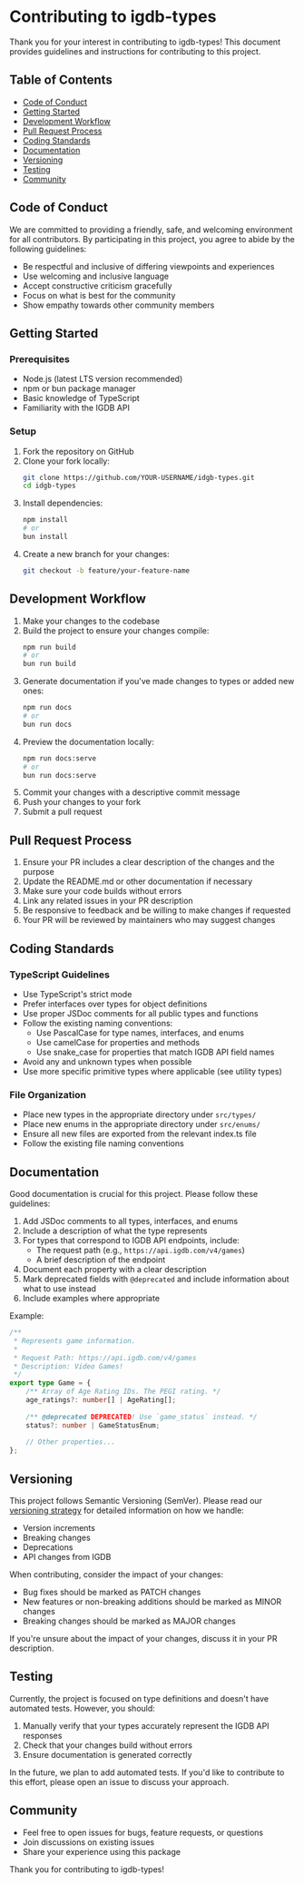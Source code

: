 # Contributing to igdb-types

Thank you for your interest in contributing to igdb-types! This document provides guidelines and instructions for contributing to this project.

## Table of Contents

- [Code of Conduct](#code-of-conduct)
- [Getting Started](#getting-started)
- [Development Workflow](#development-workflow)
- [Pull Request Process](#pull-request-process)
- [Coding Standards](#coding-standards)
- [Documentation](#documentation)
- [Versioning](#versioning)
- [Testing](#testing)
- [Community](#community)

## Code of Conduct

We are committed to providing a friendly, safe, and welcoming environment for all contributors. By participating in this project, you agree to abide by the following guidelines:

- Be respectful and inclusive of differing viewpoints and experiences
- Use welcoming and inclusive language
- Accept constructive criticism gracefully
- Focus on what is best for the community
- Show empathy towards other community members

## Getting Started

### Prerequisites

- Node.js (latest LTS version recommended)
- npm or bun package manager
- Basic knowledge of TypeScript
- Familiarity with the IGDB API

### Setup

1. Fork the repository on GitHub
2. Clone your fork locally:
   ```bash
   git clone https://github.com/YOUR-USERNAME/idgb-types.git
   cd idgb-types
   ```
3. Install dependencies:
   ```bash
   npm install
   # or
   bun install
   ```
4. Create a new branch for your changes:
   ```bash
   git checkout -b feature/your-feature-name
   ```

## Development Workflow

1. Make your changes to the codebase
2. Build the project to ensure your changes compile:
   ```bash
   npm run build
   # or
   bun run build
   ```
3. Generate documentation if you've made changes to types or added new ones:
   ```bash
   npm run docs
   # or
   bun run docs
   ```
4. Preview the documentation locally:
   ```bash
   npm run docs:serve
   # or
   bun run docs:serve
   ```
5. Commit your changes with a descriptive commit message
6. Push your changes to your fork
7. Submit a pull request

## Pull Request Process

1. Ensure your PR includes a clear description of the changes and the purpose
2. Update the README.md or other documentation if necessary
3. Make sure your code builds without errors
4. Link any related issues in your PR description
5. Be responsive to feedback and be willing to make changes if requested
6. Your PR will be reviewed by maintainers who may suggest changes

## Coding Standards

### TypeScript Guidelines

- Use TypeScript's strict mode
- Prefer interfaces over types for object definitions
- Use proper JSDoc comments for all public types and functions
- Follow the existing naming conventions:
  - Use PascalCase for type names, interfaces, and enums
  - Use camelCase for properties and methods
  - Use snake_case for properties that match IGDB API field names
- Avoid any and unknown types when possible
- Use more specific primitive types where applicable (see utility types)

### File Organization

- Place new types in the appropriate directory under `src/types/`
- Place new enums in the appropriate directory under `src/enums/`
- Ensure all new files are exported from the relevant index.ts file
- Follow the existing file naming conventions

## Documentation

Good documentation is crucial for this project. Please follow these guidelines:

1. Add JSDoc comments to all types, interfaces, and enums
2. Include a description of what the type represents
3. For types that correspond to IGDB API endpoints, include:
   - The request path (e.g., `https://api.igdb.com/v4/games`)
   - A brief description of the endpoint
4. Document each property with a clear description
5. Mark deprecated fields with `@deprecated` and include information about what to use instead
6. Include examples where appropriate

Example:
```typescript
/**
 * Represents game information.
 *
 * Request Path: https://api.igdb.com/v4/games
 * Description: Video Games!
 */
export type Game = {
    /** Array of Age Rating IDs. The PEGI rating. */
    age_ratings?: number[] | AgeRating[];
    
    /** @deprecated DEPRECATED! Use `game_status` instead. */
    status?: number | GameStatusEnum;
    
    // Other properties...
};
```

## Versioning

This project follows Semantic Versioning (SemVer). Please read our [versioning strategy](./docs/VERSION.md) for detailed information on how we handle:

- Version increments
- Breaking changes
- Deprecations
- API changes from IGDB

When contributing, consider the impact of your changes:
- Bug fixes should be marked as PATCH changes
- New features or non-breaking additions should be marked as MINOR changes
- Breaking changes should be marked as MAJOR changes

If you're unsure about the impact of your changes, discuss it in your PR description.

## Testing

Currently, the project is focused on type definitions and doesn't have automated tests. However, you should:

1. Manually verify that your types accurately represent the IGDB API responses
2. Check that your changes build without errors
3. Ensure documentation is generated correctly

In the future, we plan to add automated tests. If you'd like to contribute to this effort, please open an issue to discuss your approach.

## Community

- Feel free to open issues for bugs, feature requests, or questions
- Join discussions on existing issues
- Share your experience using this package

Thank you for contributing to igdb-types!
